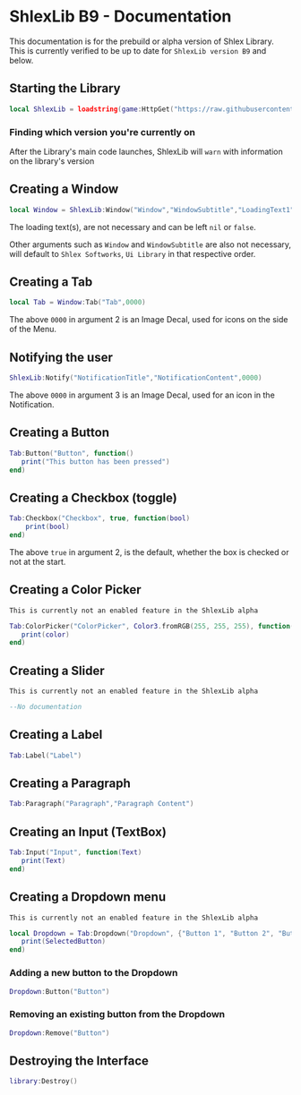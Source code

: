 # ShlexLib B9 - Documentation
This documentation is for the prebuild or alpha version of Shlex Library. This is currently verified to be up to date for ```ShlexLib version B9``` and below.

## Starting the Library
```lua
local ShlexLib = loadstring(game:HttpGet("https://raw.githubusercontent.com/shlexsoftworks/ui/main/source"),true)()
```

### Finding which version you're currently on
After the Library's main code launches, ShlexLib will `warn` with information on the library's version

## Creating a Window
```lua
local Window = ShlexLib:Window("Window","WindowSubtitle","LoadingText1","LoadingText2","LoadingText3","LoadingTextFinal")
```

The loading text(s), are not necessary and can be left `nil` or `false`. 

Other arguments such as `Window` and `WindowSubtitle` are also not necessary, will default to `Shlex Softworks`, `Ui Library` in that respective order.

## Creating a Tab
```lua
local Tab = Window:Tab("Tab",0000)
```

The above ``0000`` in argument 2 is an Image Decal, used for icons on the side of the Menu.

## Notifying the user
```lua
ShlexLib:Notify("NotificationTitle","NotificationContent",0000)
```

The above ``0000`` in argument 3 is an Image Decal, used for an icon in the Notification.

## Creating a Button
```lua
Tab:Button("Button", function()
   print("This button has been pressed")
end)
```

## Creating a Checkbox (toggle)
```lua
Tab:Checkbox("Checkbox", true, function(bool)
    print(bool)
end)
```

The above ``true`` in argument 2, is the default, whether the box is checked or not at the start.

## Creating a Color Picker
``This is currently not an enabled feature in the ShlexLib alpha``
```lua
Tab:ColorPicker("ColorPicker", Color3.fromRGB(255, 255, 255), function(color)
   print(color)
end)
```

## Creating a Slider
``This is currently not an enabled feature in the ShlexLib alpha``
```lua
--No documentation
```

## Creating a Label
```lua
Tab:Label("Label")
```

## Creating a Paragraph
```lua
Tab:Paragraph("Paragraph","Paragraph Content")
```

## Creating an Input (TextBox)
```lua
Tab:Input("Input", function(Text)
   print(Text)
end)
```

## Creating a Dropdown menu
``This is currently not an enabled feature in the ShlexLib alpha``
```lua
local Dropdown = Tab:Dropdown("Dropdown", {"Button 1", "Button 2", "Button 3"}, function(SelectedButton)
   print(SelectedButton)
end)
```

### Adding a new button to the Dropdown
```lua
Dropdown:Button("Button")
```

### Removing an existing button from the Dropdown
```lua
Dropdown:Remove("Button")
```

## Destroying the Interface
```lua
library:Destroy()
```
